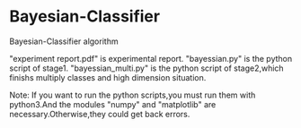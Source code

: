 # Bayesian-Classifier
Bayesian-Classifier algorithm

"experiment report.pdf" is experimental report.
"bayessian.py" is the python script of stage1.
"bayessian_multi.py" is the python script of stage2,which finishs multiply classes and high dimension situation.

Note: If you want to run the python scripts,you must run them with python3.And the modules "numpy" and "matplotlib" are necessary.Otherwise,they could get back errors.
